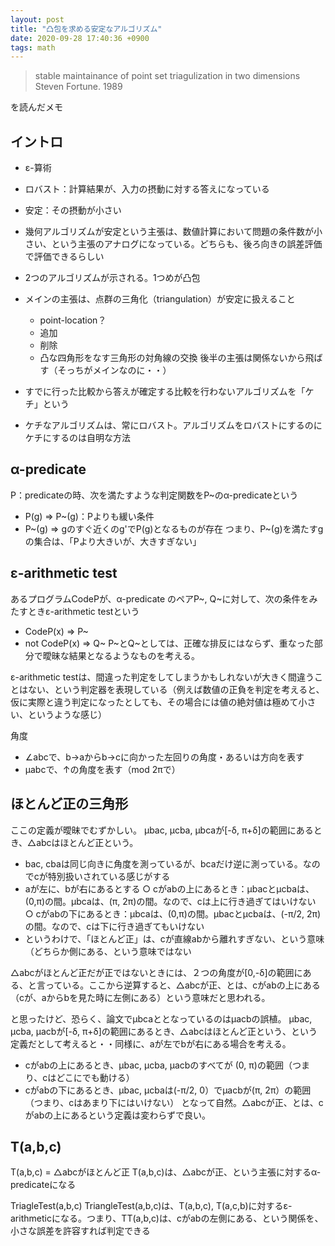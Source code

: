 ```yaml
---
layout: post
title: "凸包を求める安定なアルゴリズム"
date: 2020-09-28 17:40:36 +0900
tags: math
---
```



> stable maintainance of point set triagulization in two dimensions
> Steven Fortune. 1989

を読んだメモ

## イントロ
- ε-算術
- ロバスト：計算結果が、入力の摂動に対する答えになっている
- 安定：その摂動が小さい
- 幾何アルゴリズムが安定という主張は、数値計算において問題の条件数が小さい、という主張のアナログになっている。どちらも、後ろ向きの誤差評価で評価できるらしい
- 2つのアルゴリズムが示される。1つめが凸包
- メインの主張は、点群の三角化（triangulation）が安定に扱えること
  - point-location？
  - 追加
  - 削除
  - 凸な四角形をなす三角形の対角線の交換
後半の主張は関係ないから飛ばす（そっちがメインなのに・・）

- すでに行った比較から答えが確定する比較を行わないアルゴリズムを「ケチ」という
- ケチなアルゴリズムは、常にロバスト。アルゴリズムをロバストにするのにケチにするのは自明な方法


## α-predicate
P：predicateの時、次を満たすような判定関数をP~のα-predicateという
- P(g) ⇒ P~(g)：Pよりも緩い条件
- P~(g) ⇒ gのすぐ近くのg'でP(g)となるものが存在
つまり、P~(g)を満たすgの集合は、「Pより大きいが、大きすぎない」

## ε-arithmetic test
あるプログラムCodePが、α-predicate のペアP~, Q~に対して、次の条件をみたすときε-arithmetic testという
- CodeP(x) ⇒ P~
- not CodeP(x) ⇒ Q~
P~とQ~としては、正確な排反にはならず、重なった部分で曖昧な結果となるようなものを考える。

ε-arithmetic testは、間違った判定をしてしまうかもしれないが大きく間違うことはない、という判定器を表現している（例えば数値の正負を判定を考えると、仮に実際と違う判定になったとしても、その場合には値の絶対値は極めて小さい、というような感じ）

角度
- ∠abcで、b→aからb→cに向かった左回りの角度・あるいは方向を表す
- μabcで、↑の角度を表す（mod 2πで）

## ほとんど正の三角形
ここの定義が曖昧でむずかしい。
μbac, μcba, μbcaが[-δ, π+δ]の範囲にあるとき、△abcはほとんど正という。

- bac, cbaは同じ向きに角度を測っているが、bcaだけ逆に測っている。なのでcが特別扱いされている感じがする
- aが左に、bが右にあるとする
	○ cがabの上にあるとき：μbacとμcbaは、(0,π)の間。μbcaは、(π, 2π)の間。なので、cは上に行き過ぎてはいけない
	○ cがabの下にあるとき：μbcaは、(0,π)の間。μbacとμcbaは、(-π/2, 2π)の間。なので、cは下に行き過ぎてもいけない
- というわけで、「ほとんど正」は、cが直線abから離れすぎない、という意味（どちらか側にある、という意味ではない

△abcがほとんど正だが正ではないときには、２つの角度が[0,-δ]の範囲にある、と言っている。ここから逆算すると、△abcが正、とは、cがabの上にある（cが、aからbを見た時に左側にある）という意味だと思われる。


と思ったけど、恐らく、論文でμbcaととなっているのはμacbの誤植。
μbac, μcba, μacbが[-δ, π+δ]の範囲にあるとき、△abcはほとんど正という、という定義だとして考えると・・同様に、aが左でbが右にある場合を考える。
- cがabの上にあるとき、μbac, μcba, μacbのすべてが (0, π)の範囲（つまり、cはどこにでも動ける）
- cがabの下にあるとき、μbac, μcbaは(-π/2, 0）でμacbが(π, 2π）の範囲（つまり、cはあまり下にはいけない）
となって自然。△abcが正、とは、cがabの上にあるという定義は変わらずで良い。


## T(a,b,c)
T(a,b,c) = △abcがほとんど正
T(a,b,c)は、△abcが正、という主張に対するα-predicateになる

TriagleTest(a,b,c)
TriangleTest(a,b,c)は、T(a,b,c), T(a,c,b)に対するε-arithmeticになる。つまり、TT(a,b,c)は、cがabの左側にある、という関係を、小さな誤差を許容すれば判定できる
